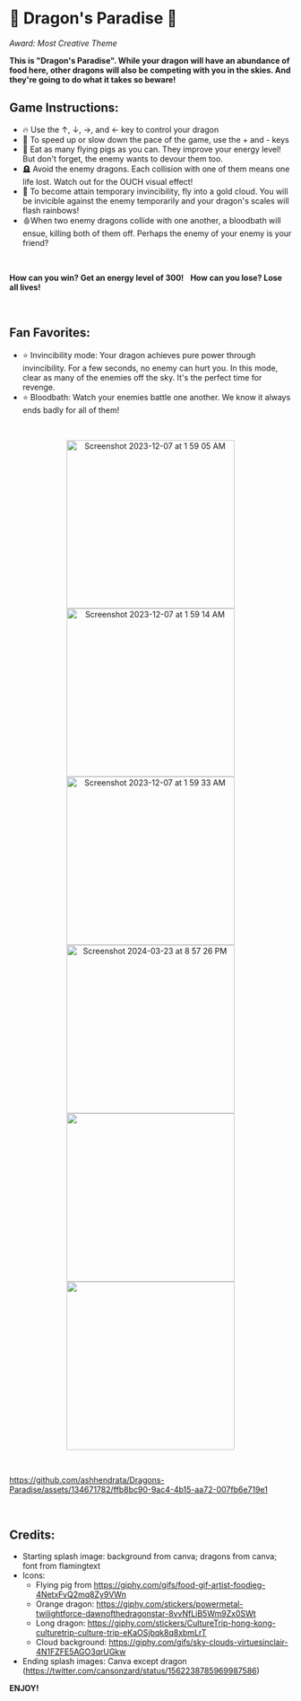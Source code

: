 # 🐲 Dragon's Paradise 🐉

*Award: Most Creative Theme*

**This is "Dragon's Paradise". While your dragon will have an abundance of food here, other dragons will also be competing with you in the skies. And they're going to do what it takes so beware!**

## Game Instructions:
- 🔥 Use the ↑, ↓, →, and ← key to control your dragon
- 🚀 To speed up or slow down the pace of the game, use the + and - keys
- 🐷 Eat as many flying pigs as you can. They improve your energy level! But don't forget, the enemy wants to devour them too.
- 🪦 Avoid the enemy dragons. Each collision with one of them means one life lost. Watch out for the OUCH visual effect!
- 🌈 To become attain temporary invincibility, fly into a gold cloud. You will be invicible against the enemy temporarily and your dragon's scales will flash rainbows! 
- 🩸When two enemy dragons collide with one another, a bloodbath will ensue, killing both of them off. Perhaps the enemy of your enemy is your friend?

&nbsp;

**How can you win? Get an energy level of 300!** &nbsp;
**How can you lose? Lose all lives!**

&nbsp;

## Fan Favorites:
- ⭐ Invincibility mode: Your dragon achieves pure power through invincibility. For a few seconds, no enemy can hurt you. In this mode, clear as many of the enemies off the sky. It's the perfect time for revenge.
- ⭐️ Bloodbath: Watch your enemies battle one another. We know it always ends badly for all of them!

&nbsp;

<div align="center">
    <img width="300" alt="Screenshot 2023-12-07 at 1 59 05 AM" src="https://github.com/ashhendrata/Dragons-Paradise/assets/134671782/924f0cf7-dc08-44e5-b3f8-017608f364d5">
    <img width="300" alt="Screenshot 2023-12-07 at 1 59 14 AM" src="https://github.com/ashhendrata/Dragons-Paradise/assets/134671782/53437f9a-dd95-4183-ad0f-95eea2f1e8a4">
    <img width="300" alt="Screenshot 2023-12-07 at 1 59 33 AM" src="https://github.com/ashhendrata/Dragons-Paradise/assets/134671782/96688630-daf0-4dbb-a3ca-840239b87347">
    <img width="300" alt="Screenshot 2024-03-23 at 8 57 26 PM" src="https://github.com/ashhendrata/Dragons-Paradise/assets/134671782/e430a996-4624-4ba9-a294-6a19d3ed3763">
    <img width="300" src= "https://github.com/ashhendrata/Dragons-Paradise/assets/134671782/d2b985bd-29aa-4958-a05b-b2e4cc1031e6">
    <img width="300" src="https://github.com/ashhendrata/Dragons-Paradise/assets/134671782/9f104415-470a-41cf-97d5-f582755a99cf">
</div>

&nbsp;

https://github.com/ashhendrata/Dragons-Paradise/assets/134671782/ffb8bc90-9ac4-4b15-aa72-007fb6e719e1

&nbsp;

## Credits:
- Starting splash image: background from canva; dragons from canva; font from flamingtext
- Icons: 
    - Flying pig from https://giphy.com/gifs/food-gif-artist-foodieg-4NetxFvQ2mq8Zy9VWn
    - Orange dragon: https://giphy.com/stickers/powermetal-twilightforce-dawnofthedragonstar-8vvNfLiB5Wm9Zx0SWt
    - Long dragon: https://giphy.com/stickers/CultureTrip-hong-kong-culturetrip-culture-trip-eKaOSjbqk8q8xbmLrT
    - Cloud background: https://giphy.com/gifs/sky-clouds-virtuesinclair-4N1FZFE5AGO3qrUGkw
- Ending splash images: Canva except dragon (https://twitter.com/cansonzard/status/1562238785969987586)

**ENJOY!**
